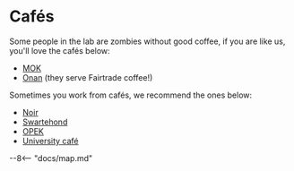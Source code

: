 # Cafés
<!--
 WHEN UPDATED, please also update the map.md file with the new locations.
 example: 
 NAME,type,LAT,LON,URL
 Malz,bar,50.8799407,4.6979099,https://maps.app.goo.gl/9fJxF2T5ZEFBVTpy7

 Types are: bar,cafe,restaurant
 -->

Some people in the lab are zombies without good coffee, if you are like us, you'll love the cafés below:

-   [MOK](https://maps.app.goo.gl/eZXbpKyq2k8nBPR88)
-   [Onan](https://maps.app.goo.gl/TMVsfv19AoWzHBFe6) (they serve Fairtrade coffee!)

Sometimes you work from cafés, we recommend the ones below: 

-   [Noir](https://maps.app.goo.gl/68XEiZgXw737j6XVA)
-   [Swartehond](https://maps.app.goo.gl/oQJ6KcJ73rHFh4xr5)
-   [OPEK](https://maps.app.goo.gl/hptZjzFRGgmkJE8B6)
-   [University café](https://onan.be/nl/locations/kup-kuleuven/)


--8<-- "docs/map.md"